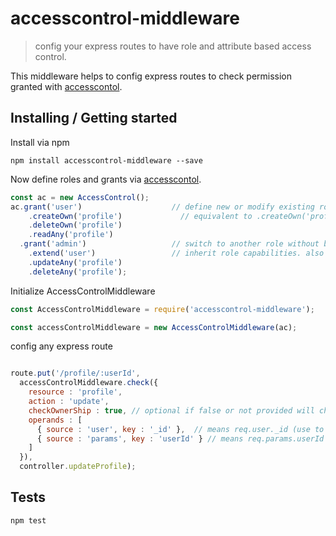 # accesscontrol-middleware
> config your express routes to have role and attribute based access control.

This middleware helps to config express routes to check permission granted with [accesscontol](https://github.com/onury/accesscontrol).

## Installing / Getting started

Install via npm

```shell
npm install accesscontrol-middleware --save
```

Now define roles and grants via [accesscontol](https://github.com/onury/accesscontrol).

```js
const ac = new AccessControl();
ac.grant('user')                    // define new or modify existing role. also takes an array.
    .createOwn('profile')             // equivalent to .createOwn('profile', ['*'])
    .deleteOwn('profile')
    .readAny('profile')
  .grant('admin')                   // switch to another role without breaking the chain
    .extend('user')                 // inherit role capabilities. also takes an array
    .updateAny('profile')
    .deleteAny('profile');
```
Initialize AccessControlMiddleware

```js
const AccessControlMiddleware = require('accesscontrol-middleware');

const accessControlMiddleware = new AccessControlMiddleware(ac);
```
config any express route

```js

route.put('/profile/:userId',
  accessControlMiddleware.check({ 
    resource : 'profile',
    action : 'update',
    checkOwnerShip : true, // optional if false or not provided will check any permission of action
    operands : [
      { source : 'user', key : '_id' },  // means req.user._id (use to check ownership)
      { source : 'params', key : 'userId' } // means req.params.userId (use to check ownership)
    ]
  }),
  controller.updateProfile);
```

## Tests

```shell
npm test
```
